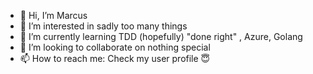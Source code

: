 - 👋 Hi, I’m Marcus
- 👀 I’m interested in sadly too many things
- 🌱 I’m currently learning TDD (hopefully) "done right" , Azure, Golang
- 💞️ I’m looking to collaborate on nothing special
- 📫 How to reach me: Check my user profile 😇

<!---
mcs/mcs is a ✨ special ✨ repository because its `README.md` (this file) appears on your GitHub profile.
You can click the Preview link to take a look at your changes.
--->
